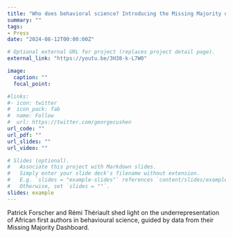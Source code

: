 ```yaml
---
title: "Who does behavioral science? Introducing the Missing Majority dashboard"
summary: ""
tags:
- Press
date: "2024-08-12T00:00:00Z"

# Optional external URL for project (replaces project detail page).
external_link: "https://youtu.be/3H38-k-L7W0"

image:
  caption: ""
  focal_point:

#links:
#- icon: twitter
#  icon_pack: fab
#  name: Follow
#  url: https://twitter.com/georgecushen
url_code: ""
url_pdf: ""
url_slides: ""
url_video: ""

# Slides (optional).
#   Associate this project with Markdown slides.
#   Simply enter your slide deck's filename without extension.
#   E.g. `slides = "example-slides"` references `content/slides/example-slides.md`.
#   Otherwise, set `slides = ""`.
slides: example
---
```


Patrick Forscher and Rémi Thériault shed light on the underrepresentation of African first authors in behavioural science, guided by data from their Missing Majority Dashboard.
